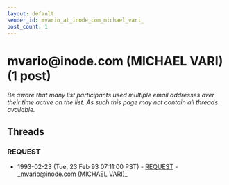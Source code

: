 ```yaml
---
layout: default
sender_id: mvario_at_inode_com_michael_vari_
post_count: 1
---
```


# mvario<span>@</span>inode.com (MICHAEL VARI) (1 post)

_Be aware that many list participants used multiple email addresses over their time active on the list. As such this page may not contain all threads available._

## Threads

### REQUEST
+ 1993-02-23 (Tue, 23 Feb 93 07:11:00 PST) - [REQUEST](/archive/1993/02/f407581ae00f285264d911044040a78d59396ff5ea01427530d13483f0389a29) - _mvario@inode.com (MICHAEL VARI)_

